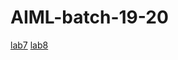 
# AIML-batch-19-20
[lab7](https://github.com/sujansiddarthh/AIML-batch-20/blob/main/lab_assign_7.ipynb)
[lab8](https://github.com/sujansiddarthh/AIML-batch-20/blob/main/lab_8_assign.ipynb)
